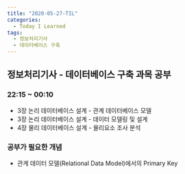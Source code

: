 ```yaml
---
title: "2020-05-27-TIL"
categories:
  - Today I Learned
tags:
  - 정보처리기사
  - 데이터베이스 구축
---
```


## 정보처리기사 - 데이터베이스 구축 과목 공부

### 22:15 ~ 00:10
  - 3장 논리 데이터베이스 설계 - 관계 데이터베이스 모델
  - 3장 논리 데이터베이스 설계 - 데이터 모델링 및 설계
  - 4장 물리 데이터베이스 설계 - 물리요소 조사 분석

### 공부가 필요한 개념
  - 관계 데이터 모델(Relational Data Model)에서의 Primary Key
